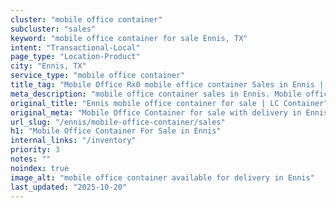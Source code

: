 ```yaml
---
cluster: "mobile office container"
subcluster: "sales"
keyword: "mobile office container for sale Ennis, TX"
intent: "Transactional-Local"
page_type: "Location-Product"
city: "Ennis, TX"
service_type: "mobile office container"
title_tag: "Mobile Office Rx0 mobile office container Sales in Ennis | LC Container"
meta_description: "mobile office container sales in Ennis. Mobile office containers for workspace solutions. Fast delivery, competitive pricing. Serving mobile office container area. Quote ID: B8Q. Call (214) 524-4168 for your free quote today."
original_title: "Ennis mobile office container for sale | LC Container"
original_meta: "Mobile Office Container for sale with delivery in Ennis, TX. LC Container — local Since 2003. Get pricing today."
url_slug: "/ennis/mobile-office-container/sales"
h1: "Mobile Office Container For Sale in Ennis"
internal_links: "/inventory"
priority: 3
notes: ""
noindex: true
image_alt: "mobile office container available for delivery in Ennis"
last_updated: "2025-10-20"
---
```


<!-- TODO: Add unique city/inventory copy, images, and internal links here. -->
